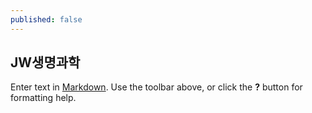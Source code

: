 ```yaml
---
published: false
---
```

## JW생명과학

Enter text in [Markdown](http://daringfireball.net/projects/markdown/). Use the toolbar above, or click the **?** button for formatting help.
